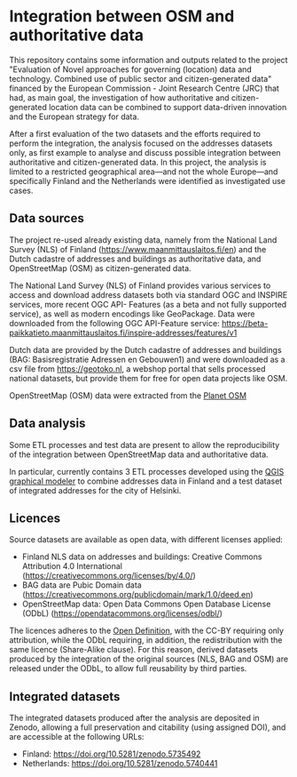 # Integration between OSM and authoritative data

This repository contains some information and outputs related to the project "Evaluation of Novel approaches for governing (location) data and technology. Combined use of public sector and citizen-generated data" financed by the European Commission - Joint Research Centre (JRC) that had, as main goal, the investigation of how authoritative and citizen-generated location data can be combined to support data-driven innovation and the European strategy for data.

After a first evaluation of the two datasets and the efforts required to perform the integration, the analysis focused on the addresses datasets only, as first example to analyse and discuss possible integration between authoritative and citizen-generated data.
In this project, the analysis is limited to a restricted geographical area—and not the whole Europe—and specifically Finland and the Netherlands were identified as investigated use cases.

## Data sources

The project re-used already existing data, namely from the National Land Survey (NLS) of Finland (https://www.maanmittauslaitos.fi/en) and the Dutch cadastre of addresses and buildings as authoritative data, and OpenStreetMap (OSM) as citizen-generated data.

The National Land Survey (NLS) of Finland provides various services to access and download address datasets both via standard OGC and INSPIRE services, more recent OGC API- Features (as a beta and not fully supported service), as well as modern encodings like GeoPackage. Data were downloaded from the following OGC API-Feature service: https://beta-paikkatieto.maanmittauslaitos.fi/inspire-addresses/features/v1

Dutch data are provided by the Dutch cadastre of addresses and buildings (BAG: Basisregistratie Adressen en Gebouwen1) and were downloaded as a csv file from https://geotoko.nl, a webshop portal that sells processed national datasets, but provide them for free for open data projects like OSM.

OpenStreetMap (OSM) data were extracted from the [Planet OSM](https://planet.openstreetmap.org)

## Data analysis

Some ETL processes and test data are present to allow the reproducibility of the integration between OpenStreetMap data and authoritative data.

In particular, currently contains 3 ETL processes developed using the [QGIS graphical modeler](https://docs.qgis.org/3.16/en/docs/user_manual/processing/modeler.html) to combine addresses data in Finland and a test dataset of integrated addresses for the city of Helsinki.

## Licences

Source datasets are available as open data, with different licenses applied:
* Finland NLS data on addresses and buildings: Creative Commons Attribution 4.0 International (https://creativecommons.org/licenses/by/4.0/)
* BAG data are Pubic Domain data (https://creativecommons.org/publicdomain/mark/1.0/deed.en)
* OpenStreetMap data: Open Data Commons Open Database License (ODbL) (https://opendatacommons.org/licenses/odbl/)

The licences adheres to the [Open Definition](http://opendefinition.org/), with the CC-BY requiring only attribution, while the ODbL requiring, in addition, the redistribution with the same licence (Share-Alike clause). For this reason, derived datasets produced by the integration of the original sources (NLS, BAG and OSM) are released under the ODbL, to allow full reusability by third parties.

## Integrated datasets

The integrated datasets produced after the analysis are deposited in Zenodo, allowing a full preservation and citability (using assigned DOI), and are accessible at the following URLs:
* Finland: https://doi.org/10.5281/zenodo.5735492
* Netherlands: https://doi.org/10.5281/zenodo.5740441
